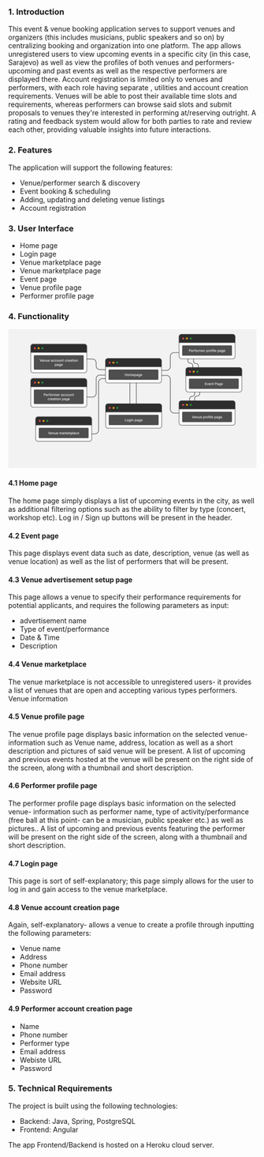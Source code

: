 ### 1. Introduction 
This event & venue booking application serves to support venues and organizers (this includes musicians, public speakers and so on) by centralizing booking and organization into one platform. The app allows unregistered users to view upcoming events in a specific city (in this case, Sarajevo) as well as view the profiles of both venues and performers- upcoming and past events as well as the respective performers are displayed there. Account registration is limited only to venues and performers, with each role having separate , utilities and account creation requirements. Venues will be able to post their available time slots and requirements, whereas performers can browse said slots and submit proposals to venues they're interested in performing at/reserving outright. A rating and feedback system would allow for both parties to rate and review each other, providing valuable insights into future interactions.  

### 2. Features
The application will support the following features:
- Venue/performer search & discovery
- Event booking & scheduling
- Adding, updating and deleting venue listings
- Account registration

### 3. User Interface

 - Home page 
 - Login page
 - Venue marketplace page 
 - Venue marketplace page
 - Event page
 - Venue profile page
 - Performer profile page


### 4. Functionality

![alt text](https://github.com/bikecarbmayhem/venue-event-platform-issues/blob/main/sitemap.PNG "SiteMap")
#### 4.1 Home page 
The home page simply displays a list of upcoming events in the city, as well as additional filtering options such as the ability to filter by type (concert, workshop etc). Log in / Sign up buttons will be present in the header. 
#### 4.2 Event page
This page displays event data such as date, description, venue (as well as venue location) as well as the list of performers that will be present.  
#### 4.3 Venue advertisement setup page
This page allows a venue to specify their performance requirements for potential applicants, and requires the following parameters as input:
 - advertisement name
 - Type of event/performance
 - Date & Time
 - Description
#### 4.4 Venue marketplace
The venue marketplace is not accessible to unregistered users- it provides a list of venues that are open and accepting various types performers. Venue information 
#### 4.5 Venue profile page
The venue profile page displays basic information on the selected venue- information such as Venue name, address, location as well as a short description and pictures of said venue will be present. A list of upcoming and previous events hosted at the venue will be present on the right side of the screen, along with a thumbnail and short description. 
#### 4.6 Performer profile page
The performer profile page displays basic information on the selected venue- information such as performer name, type of activity/performance (free ball at this point- can be a musician, public speaker etc.) as well as pictures.. A list of upcoming and previous events featuring the performer will be present on the right side of the screen, along with a thumbnail and short description. 

#### 4.7 Login page

This page is sort of self-explanatory; this page simply allows for the user to log in and gain access to the venue marketplace. 

#### 4.8 Venue account creation page

Again, self-explanatory- allows a venue to create a profile through inputting the following parameters: 
 - Venue name
 - Address
 - Phone number
 - Email address
 - Website URL
 - Password

#### 4.9 Performer account creation page 

 - Name
 - Phone number
 - Performer type
 - Email address
 - Webiste URL
 - Password

### 5. Technical Requirements 

The project is built using the following technologies:

 - Backend: Java, Spring, PostgreSQL
 - Frontend: Angular

The app Frontend/Backend is hosted on a Heroku cloud server.
